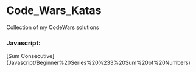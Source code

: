 # Code_Wars_Katas

Collection of my CodeWars solutions

### Javascript:

[Sum Consecutive] (Javascript/Beginner%20Series%20%233%20Sum%20of%20Numbers)
